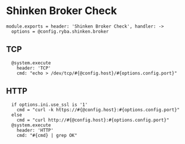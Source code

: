 
# Shinken Broker Check

    module.exports = header: 'Shinken Broker Check', handler: ->
      options = @config.ryba.shinken.broker

## TCP

      @system.execute
        header: 'TCP'
        cmd: "echo > /dev/tcp/#{@config.host}/#{options.config.port}"

## HTTP

      if options.ini.use_ssl is '1'
        cmd = "curl -k https://#{@config.host}:#{options.config.port}"
      else
        cmd = "curl http://#{@config.host}:#{options.config.port}"
      @system.execute
        header: 'HTTP'
        cmd: "#{cmd} | grep OK"
